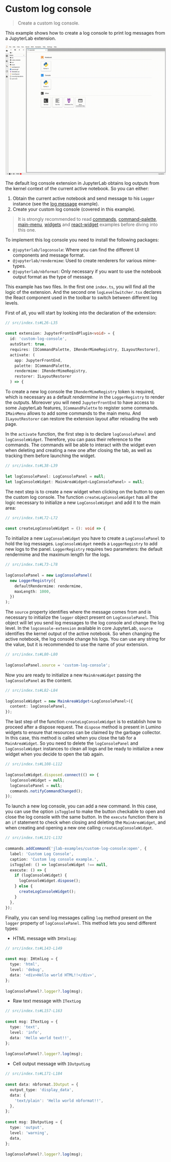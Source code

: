 # Custom log console

> Create a custom log console.

This example shows how to create a log console to print log messages from a JupyterLab extension.

![Custom log console example](preview.gif)

The default log console extension in JupyterLab obtains log outputs from the kernel context of the current active notebook. So you can either:

1. Obtain the current active notebook and send message to his `Logger` instance (see the [log message](https://github.com/jupyterlab/extension-examples/tree/master/log-messages) example).
2. Create your custom log console (covered in this example).

> It is strongly recommended to read [commands](https://github.com/jupyterlab/extension-examples/tree/master/commands), [command-palette](https://github.com/jupyterlab/extension-examples/tree/master/command-palette), [main-menu](https://github.com/jupyterlab/extension-examples/tree/master/main-menu), [widgets](https://github.com/jupyterlab/extension-examples/tree/master/widgets) and [react-widget](https://github.com/jupyterlab/extension-examples/tree/master/react-widget) examples before diving into this one.

To implement this log console you need to install the following packages:

- `@jupyterlab/logconsole`: Where you can find the different UI components and message format.
- `@jupyterlab/rendermime`: Used to create renderers for various mime-types.
- `@jupyterlab/nbformat`: Only necessary if you want to use the notebook output format as the type of message.

This example has two files. In the first one `index.ts`, you will find all the logic of the extension. And the second one `logLevelSwitcher.tsx` declares the React component used in the toolbar to switch between different log levels.

First of all, you will start by looking into the declaration of the extension:

<!-- prettier-ignore-start -->
```ts
// src/index.ts#L26-L35

const extension: JupyterFrontEndPlugin<void> = {
  id: 'custom-log-console',
  autoStart: true,
  requires: [ICommandPalette, IRenderMimeRegistry, ILayoutRestorer],
  activate: (
    app: JupyterFrontEnd,
    palette: ICommandPalette,
    rendermime: IRenderMimeRegistry,
    restorer: ILayoutRestorer
  ) => {
```
<!-- prettier-ignore-end -->

To create a new log console the `IRenderMimeRegistry` token is required, which is necessary as a default _rendermime_ in the `LoggerRegistry` to render the outputs. Moreover you will need `JupyterFrontEnd` to have access to some JupyterLab features, `ICommandPalette` to register some commands. `IMainMenu` allows to add some commands to the main menu. And `ILayoutRestorer` can restore the extension layout after reloading the web page.

In the `activate` function, the first step is to declare `logConsolePanel` and `logConsoleWidget`. Therefore, you can pass their reference to the commands. The commands will be able to interact with the widget even when deleting and creating a new one after closing the tab, as well as tracking them before launching the widget.

<!-- prettier-ignore-start -->
```ts
// src/index.ts#L38-L39

let logConsolePanel: LogConsolePanel = null;
let logConsoleWidget: MainAreaWidget<LogConsolePanel> = null;
```
<!-- prettier-ignore-end -->

The next step is to create a new widget when clicking on the button to open the custom log console. The function `createLogConsoleWidget` has all the logic necessary to initialize a new `LogConsoleWidget` and add it to the main area:

<!-- prettier-ignore-start -->
```ts
// src/index.ts#L72-L72

const createLogConsoleWidget = (): void => {
```
<!-- prettier-ignore-end -->

To initialize a new `LogConsoleWidget` you have to create a `LogConsolePanel` to hold the log messages. `LogConsoleWidget` needs a `LoggerRegistry` to add new logs to the panel. `LoggerRegistry` requires two parameters: the default rendermime and the maximum length for the logs.

<!-- prettier-ignore-start -->
```ts
// src/index.ts#L73-L78

logConsolePanel = new LogConsolePanel(
  new LoggerRegistry({
    defaultRendermime: rendermime,
    maxLength: 1000,
  })
);
```
<!-- prettier-ignore-end -->

The `source` property identifies where the message comes from and is necessary to initialize the `logger` object present on `LogConsolePanel`. This object will let you send log messages to the log console and change the log level. In the `logconsole-extension` available in core JupyterLab, `source` identifies the kernel output of the active notebook. So when changing the active notebook, the log console change his logs. You can use any string for the value, but it is recommended to use the name of your extension.

<!-- prettier-ignore-start -->
```ts
// src/index.ts#L80-L80

logConsolePanel.source = 'custom-log-console';
```
<!-- prettier-ignore-end -->

Now you are ready to initialize a new `MainAreaWidget` passing the `logConsolePanel` as the content.

<!-- prettier-ignore-start -->
```ts
// src/index.ts#L82-L84

logConsoleWidget = new MainAreaWidget<LogConsolePanel>({
  content: logConsolePanel,
});
```
<!-- prettier-ignore-end -->

The last step of the function `createLogConsoleWidget` is to establish how to proceed after a dispose request. The `dispose` method is present in Lumino widgets to ensure that resources can be claimed by the garbage collector. In this case, this method is called when you close the tab for a `MainAreaWidget`. So you need to delete the `logConsolePanel` and `logConsoleWidget` instances to clean all logs and be ready to initialize a new widget when you decide to open the tab again.

<!-- prettier-ignore-start -->
```ts
// src/index.ts#L108-L112

logConsoleWidget.disposed.connect(() => {
  logConsoleWidget = null;
  logConsolePanel = null;
  commands.notifyCommandChanged();
});
```
<!-- prettier-ignore-end -->

To launch a new log console, you can add a new command. In this case, you can use the option `isToggled` to make the button checkable to open and close the log console with the same button. In the `execute` function there is an `if` statement to check when closing and deleting the `MainAreaWidget`, and when creating and opening a new one calling `createLogConsoleWidget`.

<!-- prettier-ignore-start -->

```ts
// src/index.ts#L121-L132

commands.addCommand('jlab-examples/custom-log-console:open', {
  label: 'Custom Log Console',
  caption: 'Custom log console example.',
  isToggled: () => logConsoleWidget !== null,
  execute: () => {
    if (logConsoleWidget) {
      logConsoleWidget.dispose();
    } else {
      createLogConsoleWidget();
    }
  },
});
```

Finally, you can send log messages calling `log` method present on the `logger` property of `logConsolePanel`. This method lets you send different types:

- HTML message with `IHtmlLog`:
<!-- prettier-ignore-start -->
```ts
// src/index.ts#L143-L149

const msg: IHtmlLog = {
  type: 'html',
  level: 'debug',
  data: '<div>Hello world HTML!!</div>',
};

logConsolePanel?.logger?.log(msg);
```
<!-- prettier-ignore-end -->

- Raw text message with `ITextLog`
  <!-- prettier-ignore-start -->

```ts
// src/index.ts#L157-L163

const msg: ITextLog = {
  type: 'text',
  level: 'info',
  data: 'Hello world text!!',
};

logConsolePanel?.logger?.log(msg);
```

<!-- prettier-ignore-end -->

- Cell output message with `IOutputLog`

<!-- prettier-ignore-start -->
```ts
// src/index.ts#L171-L184

const data: nbformat.IOutput = {
  output_type: 'display_data',
  data: {
    'text/plain': 'Hello world nbformat!!',
  },
};

const msg: IOutputLog = {
  type: 'output',
  level: 'warning',
  data,
};

logConsolePanel?.logger?.log(msg);
```
<!-- prettier-ignore-end -->
